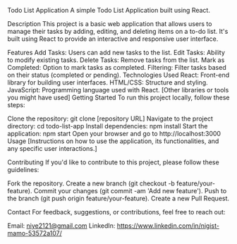 Todo List Application
A simple Todo List Application built using React.

Description
This project is a basic web application that allows users to manage their tasks by adding, editing, and deleting items on a to-do list. It's built using React to provide an interactive and responsive user interface.

Features
Add Tasks: Users can add new tasks to the list.
Edit Tasks: Ability to modify existing tasks.
Delete Tasks: Remove tasks from the list.
Mark as Completed: Option to mark tasks as completed.
Filtering: Filter tasks based on their status (completed or pending).
Technologies Used
React: Front-end library for building user interfaces.
HTML/CSS: Structure and styling.
JavaScript: Programming language used with React.
[Other libraries or tools you might have used]
Getting Started
To run this project locally, follow these steps:

Clone the repository: git clone [repository URL]
Navigate to the project directory: cd todo-list-app
Install dependencies: npm install
Start the application: npm start
Open your browser and go to http://localhost:3000
Usage
[Instructions on how to use the application, its functionalities, and any specific user interactions.]

Contributing
If you'd like to contribute to this project, please follow these guidelines:

Fork the repository.
Create a new branch (git checkout -b feature/your-feature).
Commit your changes (git commit -am 'Add new feature').
Push to the branch (git push origin feature/your-feature).
Create a new Pull Request.

Contact
For feedback, suggestions, or contributions, feel free to reach out:

Email: niye2121@gmail.com
LinkedIn: https://www.linkedin.com/in/nigist-mamo-53572a107/